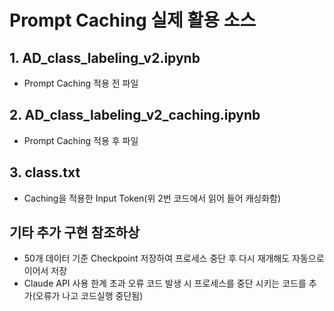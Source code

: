 # Prompt Caching 실제 활용 소스

## 1. AD_class_labeling_v2.ipynb
  - Prompt Caching 적용 전 파일
  
## 2. AD_class_labeling_v2_caching.ipynb
  - Prompt Caching 적용 후 파일

## 3. class.txt
  - Caching을 적용한 Input Token(위 2번 코드에서 읽어 들어 캐싱화함)

## 기타 추가 구현  참조하상
  - 50개 데이터 기준 Checkpoint 저장하여 프로세스 중단 후 다시 재개해도 자동으로 이어서 저장
  - Claude API 사용 한계 초과 오류 코드 발생 시 프로세스를 중단 시키는 코드를 추가(오류가 나고 코드실행 중단됨)

   
